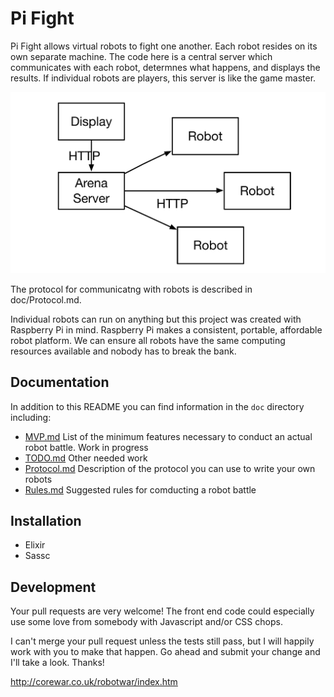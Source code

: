 # Pi Fight

Pi Fight allows virtual robots to fight one another. Each robot resides
on its own separate machine. The code here is a central server which
communicates with each robot, determnes what happens, and displays the
results. If individual robots are players, this server is like the
game master.

<img src="doc/PiFight_diagram.pdf">

The protocol for communicatng with robots is described in doc/Protocol.md.

Individual robots can run on anything but this project was created
with Raspberry Pi in mind. Raspberry Pi makes a consistent, portable,
affordable robot platform. We can ensure all robots have the same
computing resources available and nobody has to break the bank.

## Documentation

In addition to this README you can find information in the `doc`
directory including:

- [MVP.md](doc/MVP.md) List of the minimum features necessary to conduct an
actual robot battle. Work in progress
- [TODO.md](doc/TODO.md) Other needed work
- [Protocol.md](doc/Protocol.md) Description of the protocol you can use to write your
own robots
- [Rules.md](doc/Rules.md) Suggested rules for comducting a robot battle

## Installation

- Elixir
- Sassc

## Development

Your pull requests are very welcome! The front end code could especially
use some love from somebody with Javascript and/or CSS chops.

I can't merge your pull request unless the tests still pass, but I will
happily work with you to make that happen. Go ahead and submit your
change and I'll take a look. Thanks!

http://corewar.co.uk/robotwar/index.htm

